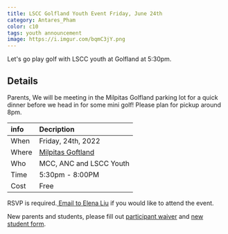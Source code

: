 ```yaml
---
title: LSCC Golfland Youth Event Friday, June 24th
category: Antares_Pham
color: c10
tags: youth announcement
image: https://i.imgur.com/bqmC3jY.png
---
```

Let's go play golf with LSCC youth at Golfland at 5:30pm. 
<!--more-->
## Details
Parents, We will be meeting in the Milpitas Golfland parking lot for a quick dinner before we head in for some mini golf! Please plan for pickup around 8pm.

info | Decription
:--- | :---
When | Friday, 24th, 2022
Where | [Milpitas Goftland]
Who | MCC, ANC and LSCC Youth
Time | 5:30pm - 8:00PM
Cost | Free

RSVP is required.<a href="mailto:elena.liu@livingstonescc.com"> Email to Elena Liu</a> if you would like to attend the event.

New parents and students, please fill out [participant waiver] and [new student form].

[Milpitas Goftland]: https://goo.gl/maps/n1ofBMcybqYTzaJc7
[participant waiver]: https://livingstonescc.com/byf-waiver
[new student form]: https://docs.google.com/forms/d/e/1FAIpQLSek0vy7fUqZ8H82Yl-OCmvxqPjP7NYrUbAkzyviO-Pk0OfA3w/viewform
